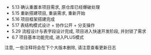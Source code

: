 ﻿- 5.13 确认重置本项目需求, 原仓库已经爆破处理
- 5.15 重新搭建项目, 重装需求, 重新开始
- 5.16 项目框架搭建完成
- 5.17 表结构模式设计 + 协作公开 + 分支操作
- 5.29 流程设计与表字段设计完成, 项目进入快速开发阶段, 并封锁了需求
- 6.7 项目基本功能完成, 进入PLUS模式

注意, 一些注释将会在下个大版本删除, 请注意查看更新日志
